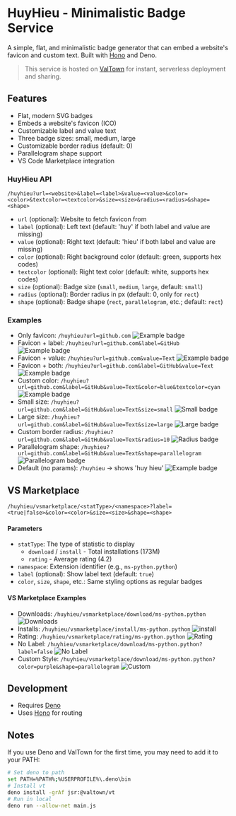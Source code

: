 # HuyHieu - Minimalistic Badge Service

A simple, flat, and minimalistic badge generator that can embed a website's favicon and custom text. Built with [Hono](https://hono.dev/) and Deno.

> This service is hosted on [ValTown](https://val.town/) for instant, serverless deployment and sharing.

## Features
- Flat, modern SVG badges
- Embeds a website's favicon (ICO)
- Customizable label and value text
- Three badge sizes: small, medium, large
- Customizable border radius (default: 0)
- Parallelogram shape support
- VS Code Marketplace integration

### HuyHieu API
```
/huyhieu?url=<website>&label=<label>&value=<value>&color=<color>&textcolor=<textcolor>&size=<size>&radius=<radius>&shape=<shape>
```
- `url` (optional): Website to fetch favicon from
- `label` (optional): Left text (default: 'huy' if both label and value are missing)
- `value` (optional): Right text (default: 'hieu' if both label and value are missing)
- `color` (optional): Right background color (default: green, supports hex codes)
- `textcolor` (optional): Right text color (default: white, supports hex codes)
- `size` (optional): Badge size (`small`, `medium`, `large`, default: `small`)
- `radius` (optional): Border radius in px (default: 0, only for `rect`)
- `shape` (optional): Badge shape (`rect`, `parallelogram`, etc.; default: `rect`)

### Examples
- Only favicon: `/huyhieu?url=github.com` ![Example badge](https://huyhieu.val.run/huyhieu?url=github.com)
- Favicon + label: `/huyhieu?url=github.com&label=GitHub` ![Example badge](https://huyhieu.val.run/huyhieu?url=github.com&label=GitHub)
- Favicon + value: `/huyhieu?url=github.com&value=Text` ![Example badge](https://huyhieu.val.run/huyhieu?url=github.com&value=Text)
- Favicon + both: `/huyhieu?url=github.com&label=GitHub&value=Text` ![Example badge](https://huyhieu.val.run/huyhieu?url=github.com&label=GitHub&value=Text)
- Custom color: `/huyhieu?url=github.com&label=GitHub&value=Text&color=blue&textcolor=cyan` ![Example badge](https://huyhieu.val.run/huyhieu?url=github.com&label=GitHub&value=Text&color=blue&textcolor=cyan)
- Small size: `/huyhieu?url=github.com&label=GitHub&value=Text&size=small` ![Small badge](https://huyhieu.val.run/huyhieu?url=github.com&label=GitHub&value=Text&size=small)
- Large size: `/huyhieu?url=github.com&label=GitHub&value=Text&size=large` ![Large badge](https://huyhieu.val.run/huyhieu?url=github.com&label=GitHub&value=Text&size=large)
- Custom border radius: `/huyhieu?url=github.com&label=GitHub&value=Text&radius=10` ![Radius badge](https://huyhieu.val.run/huyhieu?url=github.com&label=GitHub&value=Text&radius=10)
- Parallelogram shape: `/huyhieu?url=github.com&label=GitHub&value=Text&shape=parallelogram` ![Parallelogram badge](https://huyhieu.val.run/huyhieu?url=github.com&label=GitHub&value=Text&shape=parallelogram)
- Default (no params): `/huyhieu` → shows 'huy hieu' ![Example badge](https://huyhieu.val.run/huyhieu)

## VS Marketplace
```
/huyhieu/vsmarketplace/<statType>/<namespace>?label=<true|false>&color=<color>&size=<size>&shape=<shape>
```

#### Parameters
- `statType`: The type of statistic to display
  - `download` / `install` - Total installations (173M)
  - `rating` - Average rating (4.2)
- `namespace`: Extension identifier (e.g., `ms-python.python`)
- `label` (optional): Show label text (default: `true`)
- `color`, `size`, `shape`, etc.: Same styling options as regular badges

#### VS Marketplace Examples
- Downloads: `/huyhieu/vsmarketplace/download/ms-python.python` ![Downloads](https://huyhieu.val.run/huyhieu/vsmarketplace/download/ms-python.python)
- Installs: `/huyhieu/vsmarketplace/install/ms-python.python` ![install](https://huyhieu.val.run/huyhieu/vsmarketplace/install/ms-python.python)
- Rating: `/huyhieu/vsmarketplace/rating/ms-python.python` ![Rating](https://huyhieu.val.run/huyhieu/vsmarketplace/rating/ms-python.python)
- No Label: `/huyhieu/vsmarketplace/download/ms-python.python?label=false` ![No Label](https://huyhieu.val.run/huyhieu/vsmarketplace/download/ms-python.python?label=false)
- Custom Style: `/huyhieu/vsmarketplace/download/ms-python.python?color=purple&shape=parallelogram` ![Custom](https://huyhieu.val.run/huyhieu/vsmarketplace/download/ms-python.python?color=purple&size=large&shape=parallelogram)

## Development
- Requires [Deno](https://deno.com/)
- Uses [Hono](https://hono.dev/) for routing

## Notes
If you use Deno and ValTown for the first time, you may need to add it to your PATH:
```sh
# Set deno to path
set PATH=%PATH%;%USERPROFILE%\.deno\bin
# Install vt
deno install -grAf jsr:@valtown/vt
# Run in local
deno run --allow-net main.js
```
